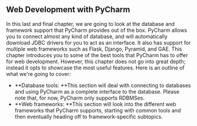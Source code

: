 Web Development with PyCharm
---
In this last and final chapter, we are going to look at the database and framework
support that PyCharm provides out of the box. PyCharm allows you to connect
almost any kind of database, and will automatically download JDBC drivers for you
to act as an interface. It also has support for multiple web frameworks such as Flask,
Django, Pyramid, and GAE. This chapter introduces you to some of the best tools
that PyCharm has to offer for web development. However, this chapter does not
go into great depth; instead it opts to showcase the most useful features. Here is an
outline of what we're going to cover:
- **Database tools: **This section will deal with connecting to databases and using
PyCharm as a complete interface to the database. Please note that, for now,
PyCharm only supports RDBMSes.
- **Web frameworks: **This section will look into the different web frameworks
that PyCharm supports, starting with common tools and then eventually
heading off to framework-specific subtopics.